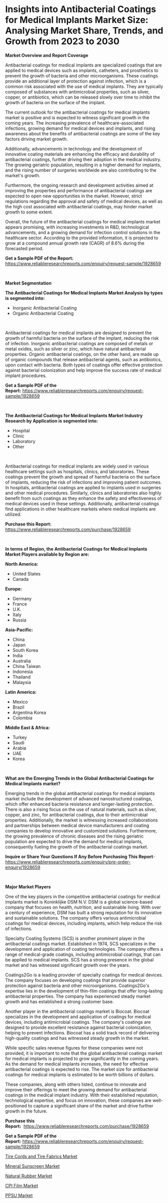 <p><h1>Insights into Antibacterial Coatings for Medical Implants Market Size: Analysing Market Share, Trends, and Growth from 2023 to 2030</h1></p><p><strong>Market Overview and Report Coverage</strong></p>
<p><p>Antibacterial coatings for medical implants are specialized coatings that are applied to medical devices such as implants, catheters, and prosthetics to prevent the growth of bacteria and other microorganisms. These coatings provide an additional layer of protection against infection, which is a common risk associated with the use of medical implants. They are typically composed of substances with antimicrobial properties, such as silver, copper, or antibiotics, which can be released slowly over time to inhibit the growth of bacteria on the surface of the implant.</p><p>The current outlook for the antibacterial coatings for medical implants market is positive and is expected to witness significant growth in the coming years. The increasing prevalence of healthcare-associated infections, growing demand for medical devices and implants, and rising awareness about the benefits of antibacterial coatings are some of the key factors driving market growth.</p><p>Additionally, advancements in technology and the development of innovative coating materials are enhancing the efficacy and durability of antibacterial coatings, further driving their adoption in the medical industry. The growing geriatric population, resulting in a higher demand for implants, and the rising number of surgeries worldwide are also contributing to the market's growth.</p><p>Furthermore, the ongoing research and development activities aimed at improving the properties and performance of antibacterial coatings are expected to open new opportunities in the market. However, strict regulations regarding the approval and safety of medical devices, as well as the high cost associated with antibacterial coatings, may hinder market growth to some extent.</p><p>Overall, the future of the antibacterial coatings for medical implants market appears promising, with increasing investments in R&D, technological advancements, and a growing demand for infection control solutions in the healthcare sector. According to the provided information, it is projected to grow at a compound annual growth rate (CAGR) of 8.6% during the forecasted period.</p></p>
<p><strong>Get a Sample PDF of the Report:</strong> <a href="https://www.reliableresearchreports.com/enquiry/request-sample/1928659">https://www.reliableresearchreports.com/enquiry/request-sample/1928659</a></p>
<p>&nbsp;</p>
<p><strong>Market Segmentation</strong></p>
<p><strong>The Antibacterial Coatings for Medical Implants Market Analysis by types is segmented into:</strong></p>
<p><ul><li>Inorganic Antibacterial Coating</li><li>Organic Antibacterial Coating</li></ul></p>
<p>&nbsp;</p>
<p><p>Antibacterial coatings for medical implants are designed to prevent the growth of harmful bacteria on the surface of the implant, reducing the risk of infection. Inorganic antibacterial coatings are composed of metals or metal oxides, such as silver or zinc, which have natural antibacterial properties. Organic antibacterial coatings, on the other hand, are made up of organic compounds that release antibacterial agents, such as antibiotics, upon contact with bacteria. Both types of coatings offer effective protection against bacterial colonization and help improve the success rate of medical implant procedures.</p></p>
<p><strong>Get a Sample PDF of the Report:</strong>&nbsp;<a href="https://www.reliableresearchreports.com/enquiry/request-sample/1928659">https://www.reliableresearchreports.com/enquiry/request-sample/1928659</a></p>
<p>&nbsp;</p>
<p><strong>The Antibacterial Coatings for Medical Implants Market Industry Research by Application is segmented into:</strong></p>
<p><ul><li>Hospital</li><li>Clinic</li><li>Laboratory</li><li>Other</li></ul></p>
<p>&nbsp;</p>
<p><p>Antibacterial coatings for medical implants are widely used in various healthcare settings such as hospitals, clinics, and laboratories. These coatings prevent the growth and spread of harmful bacteria on the surface of implants, reducing the risk of infections and improving patient outcomes. In hospitals, antibacterial coatings are applied to implants used in surgeries and other medical procedures. Similarly, clinics and laboratories also highly benefit from such coatings as they enhance the safety and effectiveness of medical devices used in these settings. Additionally, antibacterial coatings find applications in other healthcare markets where medical implants are utilized.</p></p>
<p><strong>Purchase this Report:</strong>&nbsp; <a href="https://www.reliableresearchreports.com/purchase/1928659">https://www.reliableresearchreports.com/purchase/1928659</a></p>
<p>&nbsp;</p>
<p><strong>In terms of Region, the Antibacterial Coatings for Medical Implants Market Players available by Region are:</strong></p>
<p>
    <p> <strong> North America: </strong>
        <ul>
            <li>United States</li>
            <li>Canada</li>
        </ul>
        </p> 
    <p> <strong> Europe: </strong>
        <ul>
            <li>Germany</li>
            <li>France</li>
            <li>U.K.</li>
            <li>Italy</li>
            <li>Russia</li>
        </ul>
        </p> 
    <p> <strong> Asia-Pacific: </strong>
        <ul>
            <li>China</li>
            <li>Japan</li>
            <li>South Korea</li>
            <li>India</li>
            <li>Australia</li>
            <li>China Taiwan</li>
            <li>Indonesia</li>
            <li>Thailand</li>
            <li>Malaysia</li>
        </ul>
        </p> 
    <p> <strong> Latin America: </strong>
        <ul>
            <li>Mexico</li>
            <li>Brazil</li>
            <li>Argentina Korea</li>
            <li>Colombia</li>
        </ul>
        </p> 
    <p> <strong> Middle East & Africa: </strong>
        <ul>
            <li>Turkey</li>
            <li>Saudi</li>
            <li>Arabia</li>
            <li>UAE</li>
            <li>Korea</li>
        </ul>
    </p>
    </p>
<p>&nbsp;</p>
<p><strong>What are the Emerging Trends in the Global Antibacterial Coatings for Medical Implants market?</strong></p>
<p><p>Emerging trends in the global antibacterial coatings for medical implants market include the development of advanced nanostructured coatings, which offer enhanced bacteria resistance and longer-lasting protection. There is also a rising focus on the use of natural materials, such as silver, copper, and zinc, for antibacterial coatings, due to their antimicrobial properties. Additionally, the market is witnessing increased collaborations and partnerships between medical device manufacturers and coating companies to develop innovative and customized solutions. Furthermore, the growing prevalence of chronic diseases and the rising geriatric population are expected to drive the demand for medical implants, consequently fueling the growth of the antibacterial coatings market.</p></p>
<p><strong>Inquire or Share Your Questions If Any Before Purchasing This Report</strong>- <a href="https://www.reliableresearchreports.com/enquiry/pre-order-enquiry/1928659">https://www.reliableresearchreports.com/enquiry/pre-order-enquiry/1928659</a></p>
<p>&nbsp;</p>
<p><strong>Major Market Players</strong></p>
<p><p>One of the key players in the competitive antibacterial coatings for medical implants market is Koninklijke DSM N.V. DSM is a global science-based company that focuses on health, nutrition, and sustainable living. With over a century of experience, DSM has built a strong reputation for its innovative and sustainable solutions. The company offers various antimicrobial coatings for medical devices, including implants, which help reduce the risk of infections.</p><p>Specialty Coating Systems (SCS) is another prominent player in the antibacterial coatings market. Established in 1974, SCS specializes in the development and application of coating technologies. The company offers a range of medical-grade coatings, including antimicrobial coatings, that can be applied to medical implants. SCS has a strong presence in the global market and has witnessed significant growth over the years.</p><p>Coatings2Go is a leading provider of specialty coatings for medical devices. The company focuses on developing coatings that provide superior protection against bacteria and other microorganisms. Coatings2Go's expertise lies in the development of thin-film coatings that offer long-lasting antibacterial properties. The company has experienced steady market growth and has established a strong customer base.</p><p>Another player in the antibacterial coatings market is Biocoat. Biocoat specializes in the development and application of coatings for medical devices, including antimicrobial coatings. The company's coatings are designed to provide excellent resistance against bacterial colonization, helping to prevent infections. Biocoat has a solid track record of delivering high-quality coatings and has witnessed steady growth in the market.</p><p>While specific sales revenue figures for these companies were not provided, it is important to note that the global antibacterial coatings market for medical implants is projected to grow significantly in the coming years. As the demand for medical implants increases, the need for effective antibacterial coatings is expected to rise. The market size for antibacterial coatings for medical implants is estimated to be worth billions of dollars.</p><p>These companies, along with others listed, continue to innovate and improve their offerings to meet the growing demand for antibacterial coatings in the medical implant industry. With their established reputation, technological expertise, and focus on innovation, these companies are well-positioned to capture a significant share of the market and drive further growth in the future.</p></p>
<p><strong>Purchase this Report:</strong>&nbsp;&nbsp;<a href="https://www.reliableresearchreports.com/purchase/1928659">https://www.reliableresearchreports.com/purchase/1928659</a></p>
<p></p>
<p><strong>Get a Sample PDF of the Report:</strong>&nbsp;<a href="https://www.reliableresearchreports.com/enquiry/request-sample/1928659">https://www.reliableresearchreports.com/enquiry/request-sample/1928659</a></p>
<p><p><a href="https://github.com/CliffMedina6/Market-Research-Report-List-1/blob/main/tire-cords-and-tire-fabrics-market.md">Tire Cords and Tire Fabrics Market</a></p><p><a href="https://www.linkedin.com/pulse/mineral-sunscreen-market-research-report-unlocks-analysis-4a9we/">Mineral Sunscreen Market</a></p><p><a href="https://medium.com/@linneahilll6456/natural-rubber-market-insight-market-trends-growth-forecasted-from-2023-to-2030-0b728b238f14">Natural Rubber Market</a></p><p><a href="https://github.com/RickHolmes3/Market-Research-Report-List-1/blob/main/cpi-film-market.md">CPI Film Market</a></p><p><a href="https://medium.com/@randysimpson755/ppsu-market-size-reveals-the-best-marketing-channels-in-global-industry-fba3f203cb99">PPSU Market</a></p></p>